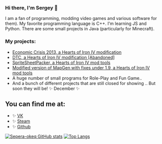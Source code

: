 ### Hi there, I'm Sergey 👋

I am a fan of programming, modding video games and various software for them). My favorite programming language is C++. I'm learning JS and Python. There are some small projects in Java (particularly for Minecraft). 

### My projects:

* [Economic Crisis 2013, a Hearts of Iron IV modification](https://steamcommunity.com/sharedfiles/filedetails/?id=2000532465)
* [DTC, a Hearts of Iron IV modification [Abandoned]]( )
* [SpriteSheetPacker, a Hearts of Iron IV mod tools](https://github.com/Sepera-okeq/SpriteSheetPacker)
* [Modified version of MapGen with fixes under 1.9, a Hearts of Iron IV mod tools]( )
* A huge number of small programs for Role-Play and Fun Game..
* And a bunch of different projects that are still closed for showing .. But soon they will be! ✨ December ✨


## You can find me at:
 * ✨ [VK](https://vk.com/sepera_okeq) 
 * ✨ [Steam](https://steamcommunity.com/id/sepera_okeq/)
 * ✨ [Github](https://github.com/Sepera-okeq) 

[![Sepera-okeq GitHub stats](https://github-readme-stats.vercel.app/api?username=Sepera-okeq&count_private=true&hide=cpp,javascript,python)](https://github.com/anuraghazra/github-readme-stats)
[![Top Langs](https://github-readme-stats.vercel.app/api/top-langs/?username=Sepera-okeq&layout=compact&hide=markdown,css,html,makefile)](https://github.com/anuraghazra/github-readme-stats)

<!--
**Sepera-okeq/Sepera-okeq** is a ✨ _special_ ✨ repository because its `README.md` (this file) appears on your GitHub profile.

Here are some ideas to get you started:

- 🔭 I’m currently working on ...
- 🌱 I’m currently learning ...
- 👯 I’m looking to collaborate on ...
- 🤔 I’m looking for help with ...
- 💬 Ask me about ...
- 📫 How to reach me: ...
- 😄 Pronouns: ...
- ⚡ Fun fact: ...
-->
